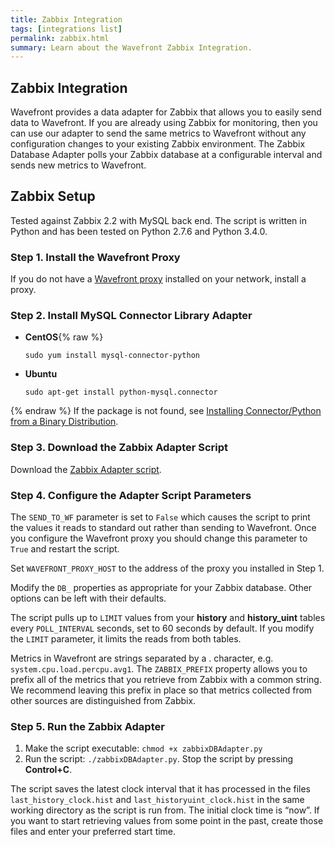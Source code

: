```yaml
---
title: Zabbix Integration
tags: [integrations list]
permalink: zabbix.html
summary: Learn about the Wavefront Zabbix Integration.
---
```

## Zabbix Integration

Wavefront provides a data adapter for Zabbix that allows you to easily send data to Wavefront. If you are already using Zabbix for monitoring, then you can use our adapter to send the same metrics to Wavefront without any configuration changes to your existing Zabbix environment. The Zabbix Database Adapter polls your Zabbix database at a configurable interval and sends new metrics to Wavefront.
## Zabbix Setup

Tested against Zabbix 2.2 with MySQL back end. The script is written in Python and has been tested on Python 2.7.6 and Python 3.4.0.



### Step 1. Install the Wavefront Proxy

If you do not have a [Wavefront proxy](https://docs.wavefront.com/proxies.html) installed on your network, install a proxy.

### Step 2. Install MySQL Connector Library Adapter

- **CentOS**{% raw %}
  ```
  sudo yum install mysql-connector-python
  ```
- **Ubuntu**
  ```
  sudo apt-get install python-mysql.connector
  ```
{% endraw %}
If the package is not found, see [Installing Connector/Python from a Binary Distribution](http://dev.mysql.com/doc/connector-python/en/connector-python-installation-binary.html).


### Step 3. Download the Zabbix Adapter Script

Download the [Zabbix Adapter script](https://raw.githubusercontent.com/wavefrontHQ/zabbix/master/zabbixDBAdapter.py).

### Step 4. Configure the Adapter Script Parameters

The `SEND_TO_WF` parameter is set to `False` which causes the script to print the values it reads to standard out rather than sending to Wavefront. Once you configure the Wavefront proxy you should change this parameter to `True` and restart the script.

Set `WAVEFRONT_PROXY_HOST` to the address of the proxy you installed in Step 1.

Modify the `DB_` properties as appropriate for your Zabbix database. Other options can be left with their defaults.

The script pulls up to `LIMIT` values from your **history** and **history_uint** tables every `POLL_INTERVAL` seconds, set to 60 seconds by default. If you modify the `LIMIT` parameter, it limits the reads from both tables.

Metrics in Wavefront are strings separated by a . character, e.g. `system.cpu.load.percpu.avg1`. The `ZABBIX_PREFIX` property allows you to prefix all of the metrics that you retrieve from Zabbix with a common string. We recommend leaving this prefix in place so that metrics collected from other sources are distinguished from Zabbix.

### Step 5. Run the Zabbix Adapter

1. Make the script executable: `chmod +x zabbixDBAdapter.py`
1. Run the script: `./zabbixDBAdapter.py`. Stop the script by pressing **Control+C**.

The script saves the latest clock interval that it has processed in the files `last_history_clock.hist` and `last_historyuint_clock.hist` in the same working directory as the script is run from. The initial clock time is “now”. If you want to start retrieving values from some point in the past, create those files and enter your preferred start time.
